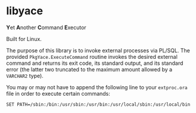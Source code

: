 # libyace
**Y**et **A**nother **C**ommand **E**xecutor

Built for Linux.

The purpose of this library is to invoke external processes via PL/SQL. The provided `PkgYace.ExecuteCommand` routine invokes the desired external command and returns its exit code, its standard output, and its standard error (the latter two truncated to the maximum amount allowed by a `VARCHAR2` type).

You may or may not have to append the following line to your `extproc.ora` file in order to execute certain commands:

```
SET PATH=/sbin:/bin:/usr/sbin:/usr/bin:/usr/local/sbin:/usr/local/bin
```
